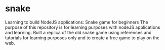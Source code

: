 # snake
Learning to build NodeJS applications: Snake game for beginners
The purpose of this repository is for learning purposes with nodeJS applications and learning.
Built a replica of the old snake game using references and tutorials for learning purposes only and to create a free game to play on the web.
